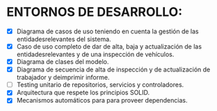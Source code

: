 # ENTORNOS DE DESARROLLO:
- [x] Diagrama de casos de uso teniendo en cuenta la gestión de las entidadesrelevantes del sistema. 
- [x] Caso de uso completo de dar de alta, baja y actualización de las entidadesrelevantes y de una inspección de vehículos. 
- [x] Diagrama de clases del modelo. 
- [x] Diagrama de secuencia de alta de inspección y de actualización de trabajador y deimprimir informe. 
- [ ] Testing unitario de repositorios, servicios y controladores. 
- [x] Arquitectura que respete los principios SOLID. 
- [x] Mecanismos automáticos para para proveer dependencias.